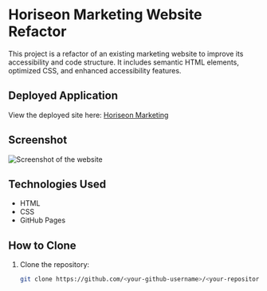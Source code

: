 # Horiseon Marketing Website Refactor
This project is a refactor of an existing marketing website to improve its accessibility and code structure. It includes semantic HTML elements, optimized CSS, and enhanced accessibility features.

## Deployed Application
View the deployed site here: [Horiseon Marketing](https://<your-github-username>.github.io/<your-repository-name>/)

## Screenshot
![Screenshot of the website](screenshot.png)

## Technologies Used
- HTML
- CSS
- GitHub Pages

## How to Clone
1. Clone the repository:
   ```bash
   git clone https://github.com/<your-github-username>/<your-repository-name>.git
